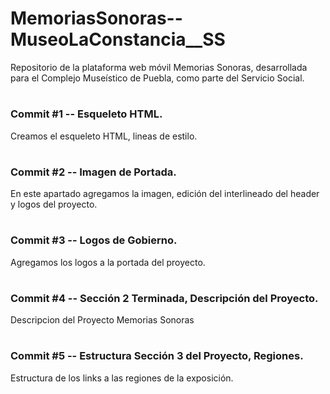 # MemoriasSonoras--MuseoLaConstancia__SS
Repositorio de la plataforma web móvil Memorias Sonoras, desarrollada para el Complejo Museístico de Puebla, como parte del Servicio Social.
#
### Commit #1 -- Esqueleto HTML.

Creamos el esqueleto HTML, lineas de estilo.

#
### Commit #2 -- Imagen de Portada.

En este apartado agregamos la imagen, edición del interlineado del header y logos del proyecto.

#
### Commit #3 -- Logos de Gobierno.
Agregamos los logos a la portada del proyecto.

#
### Commit #4 -- Sección 2 Terminada, Descripción del Proyecto.
Descripcion del Proyecto Memorias Sonoras

#
### Commit #5 -- Estructura Sección 3 del Proyecto, Regiones.
Estructura de los links a las regiones de la exposición.